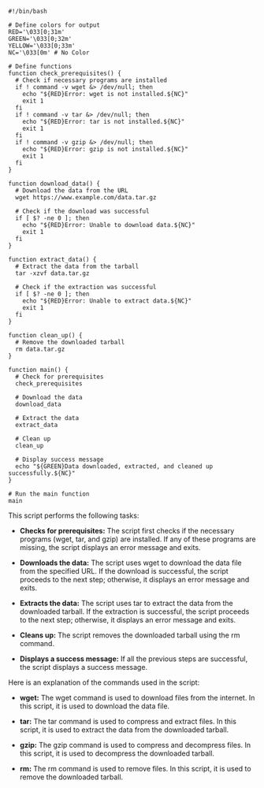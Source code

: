 ```
#!/bin/bash

# Define colors for output
RED='\033[0;31m'
GREEN='\033[0;32m'
YELLOW='\033[0;33m'
NC='\033[0m' # No Color

# Define functions
function check_prerequisites() {
  # Check if necessary programs are installed
  if ! command -v wget &> /dev/null; then
    echo "${RED}Error: wget is not installed.${NC}"
    exit 1
  fi
  if ! command -v tar &> /dev/null; then
    echo "${RED}Error: tar is not installed.${NC}"
    exit 1
  fi
  if ! command -v gzip &> /dev/null; then
    echo "${RED}Error: gzip is not installed.${NC}"
    exit 1
  fi
}

function download_data() {
  # Download the data from the URL
  wget https://www.example.com/data.tar.gz

  # Check if the download was successful
  if [ $? -ne 0 ]; then
    echo "${RED}Error: Unable to download data.${NC}"
    exit 1
  fi
}

function extract_data() {
  # Extract the data from the tarball
  tar -xzvf data.tar.gz

  # Check if the extraction was successful
  if [ $? -ne 0 ]; then
    echo "${RED}Error: Unable to extract data.${NC}"
    exit 1
  fi
}

function clean_up() {
  # Remove the downloaded tarball
  rm data.tar.gz
}

function main() {
  # Check for prerequisites
  check_prerequisites

  # Download the data
  download_data

  # Extract the data
  extract_data

  # Clean up
  clean_up

  # Display success message
  echo "${GREEN}Data downloaded, extracted, and cleaned up successfully.${NC}"
}

# Run the main function
main
```

This script performs the following tasks:

* **Checks for prerequisites:** The script first checks if the necessary programs (wget, tar, and gzip) are installed. If any of these programs are missing, the script displays an error message and exits.

* **Downloads the data:** The script uses wget to download the data file from the specified URL. If the download is successful, the script proceeds to the next step; otherwise, it displays an error message and exits.

* **Extracts the data:** The script uses tar to extract the data from the downloaded tarball. If the extraction is successful, the script proceeds to the next step; otherwise, it displays an error message and exits.

* **Cleans up:** The script removes the downloaded tarball using the rm command.

* **Displays a success message:** If all the previous steps are successful, the script displays a success message.

Here is an explanation of the commands used in the script:

* **wget:** The wget command is used to download files from the internet. In this script, it is used to download the data file.

* **tar:** The tar command is used to compress and extract files. In this script, it is used to extract the data from the downloaded tarball.

* **gzip:** The gzip command is used to compress and decompress files. In this script, it is used to decompress the downloaded tarball.

* **rm:** The rm command is used to remove files. In this script, it is used to remove the downloaded tarball.